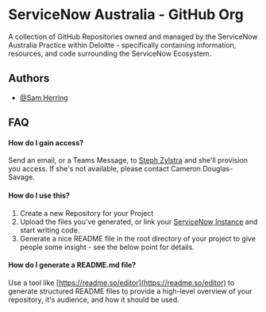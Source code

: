 # ServiceNow Australia - GitHub Org

A collection of GitHub Repositories owned and managed by the ServiceNow Australia Practice within Deloitte - specifically containing information, resources, and code surrounding the ServiceNow Ecosystem. 
## Authors

- [@Sam Herring](https://www.github.com/CapnSammeh)


## FAQ

#### How do I gain access?

Send an email, or a Teams Message, to [Steph Zylstra](mailto://szylstra@deloitte.com.au) and she'll provision you access. If she's not available, please contact Cameron Douglas-Savage.

#### How do I use this?

1. Create a new Repository for your Project
2. Upload the files you've generated, or link your [ServiceNow Instance](https://www.servicenow.com/community/developer-articles/linking-a-studio-app-to-github/ta-p/2323512) and start writing code.
3. Generate a nice README file in the root directory of your project to give people some insight - see the below point for details. 

#### How do I generate a README.md file?

Use a tool like [https://readme.so/editor](https://readme.so/editor) to generate structured README files to provide a high-level overview of your repository, it's audience, and how it should be used. 


